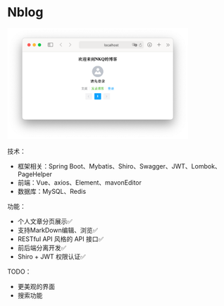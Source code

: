 # Nblog
<img src="preview.png" style="zoom:40%;" />

技术：

- 框架相关：Spring Boot、Mybatis、Shiro、Swagger、JWT、Lombok、PageHelper
- 前端：Vue、axios、Element、mavonEditor
- 数据库：MySQL、Redis

功能：

- 个人文章分页展示✅
- 支持MarkDown编辑、浏览✅
- RESTful API 风格的 API 接口✅
- 前后端分离开发✅
- Shiro + JWT 权限认证✅

TODO：

- 更美观的界面
- 搜索功能